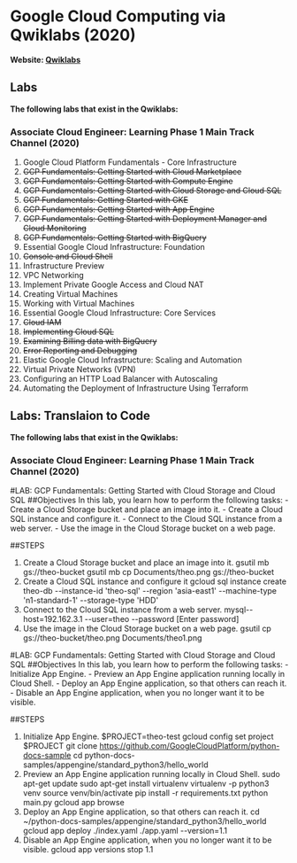 Google Cloud Computing via Qwiklabs (2020)
================================================

**Website: [Qwiklabs](https://theguestlistapp.co.za/)**

Labs
------------------------------
**The following labs that exist in the Qwiklabs:**

### Associate Cloud Engineer: Learning Phase 1 Main Track Channel (2020) ### 

1. Google Cloud Platform Fundamentals - Core Infrastructure
  1. ~~GCP Fundamentals: Getting Started with Cloud Marketplace~~
  2. ~~GCP Fundamentals: Getting Started with Compute Engine~~
  3. ~~GCP Fundamentals: Getting Started with Cloud Storage and Cloud SQL~~
  4. ~~GCP Fundamentals: Getting Started with GKE~~
  5. ~~GCP Fundamentals: Getting Started with App Engine~~
  6. ~~GCP Fundamentals: Getting Started with Deployment Manager and Cloud Monitoring~~
  7. ~~GCP Fundamentals: Getting Started with BigQuery~~
2. Essential Google Cloud Infrastructure: Foundation
  1. ~~Console and Cloud Shell~~
  2. Infrastructure Preview
  3. VPC Networking
  4. Implement Private Google Access and Cloud NAT
  5. Creating Virtual Machines
  6. Working with Virtual Machines
3. Essential Google Cloud Infrastructure: Core Services
  1. ~~Cloud IAM~~
  2. ~~Implementing Cloud SQL~~
  3. ~~Examining Billing data with BigQuery~~
  4. ~~Error Reporting and Debugging~~
4. Elastic Google Cloud Infrastructure: Scaling and Automation
  1. Virtual Private Networks (VPN)
  2. Configuring an HTTP Load Balancer with Autoscaling
  3. Automating the Deployment of Infrastructure Using Terraform


Labs: Translaion to Code
------------------------------
**The following labs that exist in the Qwiklabs:**

### Associate Cloud Engineer: Learning Phase 1 Main Track Channel (2020) ### 

#LAB: GCP Fundamentals: Getting Started with Cloud Storage and Cloud SQL
 ##Objectives
In this lab, you learn how to perform the following tasks:
	- Create a Cloud Storage bucket and place an image into it.
	- Create a Cloud SQL instance and configure it.
	- Connect to the Cloud SQL instance from a web server.
	- Use the image in the Cloud Storage bucket on a web page.

##STEPS
1. Create a Cloud Storage bucket and place an image into it.
	gsutil mb gs://theo-bucket
	gsutil mb cp Documents/theo.png gs://theo-bucket
2. Create a Cloud SQL instance and configure it
	gcloud sql instance create theo-db --instance-id 'theo-sql' --region 'asia-east1' --machine-type 'n1-standard-1'  --storage-type 'HDD'
3. Connect to the Cloud SQL instance from a web server.
	mysql--host=192.162.3.1 --user=theo --password [Enter password]
4. Use the image in the Cloud Storage bucket on a web page.
	gsutil cp gs://theo-bucket/theo.png Documents/theo1.png

#LAB: GCP Fundamentals: Getting Started with Cloud Storage and Cloud SQL
##Objectives
In this lab, you learn how to perform the following tasks:
	- Initialize App Engine.
	- Preview an App Engine application running locally in Cloud Shell.
	- Deploy an App Engine application, so that others can reach it.
	- Disable an App Engine application, when you no longer want it to be visible.

##STEPS
1. Initialize App Engine.
	$PROJECT=theo-test
	gcloud config set project $PROJECT
	git clone https://github.com/GoogleCloudPlatform/python-docs-sample
	cd python-docs-samples/appengine/standard_python3/hello_world
2. Preview an App Engine application running locally in Cloud Shell.
	sudo apt-get update
	sudo apt-get install virtualenv
	virtualenv -p python3 venv
	source venv/bin/activate
	pip install  -r requirements.txt
	python main.py
	gcloud app browse
3. Deploy an App Engine application, so that others can reach it.
	cd ~/python-docs-samples/appengine/standard_python3/hello_world
	gcloud app deploy ./index.yaml ./app.yaml --version=1.1
4. Disable an App Engine application, when you no longer want it to be visible.
	gcloud app versions stop 1.1